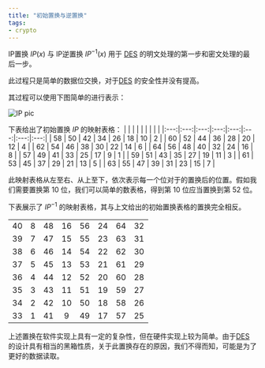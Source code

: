 ```yaml
---
title: "初始置换与逆置换"
tags:
- crypto
---
```


IP置换 $IP(x)$ 与 IP逆置换 $IP^{-1}(x)$ 用于 [DES](/crypto/DES.md) 的明文处理的第一步和密文处理的最后一步。

此过程只是简单的数据位交换，对于[DES](/crypto/DES.md) 的安全性并没有提高。

其过程可以使用下图简单的进行表示：

![IP pic](https://img.gejiba.com/images/f85131bcb32e980acef55fa528725200.png)

下表给出了初始置换 $IP$ 的映射表格：
|    |    |    |    |    |    |    |    |
|:---:|:---:|:---:|:---:|:---:|:---:|:---:|:---:|
| 58 | 50 | 42 | 34 | 26 | 18 | 10 | 2 |
| 60 | 52 | 44 | 36 | 28 | 20 | 12 | 4 |
| 62 | 54 | 46 | 38 | 30 | 22 | 14 | 6 |
| 64 | 56 | 48 | 40 | 32 | 24 | 16 | 8 |
| 57 | 49 | 41 | 33 | 25 | 17 | 9  | 1 |
| 59 | 51 | 43 | 35 | 27 | 19 | 11 | 3 |
| 61 | 53 | 45 | 37 | 29 | 21 | 13 | 5 |
| 63 | 55 | 47 | 39 | 31 | 23 | 15 | 7 |

 此映射表格从左至右、从上至下，依次表示每一个位对于的置换后的位置。假如我们需要置换第  10 位，我们可以简单的数表格，得到第 10 位应当置换到第 52 位。

下表展示了 $IP^{-1}$ 的映射表格，其与上文给出的初始置换表格的置换完全相反。

| ||||||||
| :---: | :---: | :---: | :---: | :---: | :---: | :---: | :---: |
|40|8|48|16|56|24|64|32|
|39|7|47|15|55|23|63|31|
|38|6|46|14|54|22|62|30|
|37|5|45|13|53|21|61|29|
|36|4|44|12|52|20|60|28|
|35|3|43|11|51|19|59|27|
|34|2|42|10|50|18|58|26|
|33|1|41|9|49|17|57|25| 

上述置换在软件实现上具有一定的复杂性，但在硬件实现上较为简单。由于[DES](crypto/DES.md) 的设计具有相当的黑箱性质，关于此置换存在的原因，我们不得而知，可能是为了更好的数据读取。